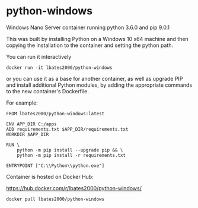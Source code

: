 # python-windows
Windows Nano Server container running python 3.6.0 and pip 9.0.1

This was built by installing Python on a Windows 10 x64 machine and then copying the installation to the container and setting the python path. 

You can run it interactively
```
docker run -it lbates2000/python-windows
```
or you can use it as a base for another container, as well as upgrade PIP and install additional Python modules, by adding the appropriate commands to the new container's Dockerfile.

For example:
```
FROM lbates2000/python-windows:latest

ENV APP_DIR C:/apps
ADD requirements.txt $APP_DIR/requirements.txt
WORKDIR $APP_DIR

RUN \
	python -m pip install --upgrade pip && \
	python -m pip install -r requirements.txt

ENTRYPOINT ["C:\\Python\\python.exe"]
```

Container is hosted on Docker Hub:

https://hub.docker.com/r/lbates2000/python-windows/

```
docker pull lbates2000/python-windows
```

